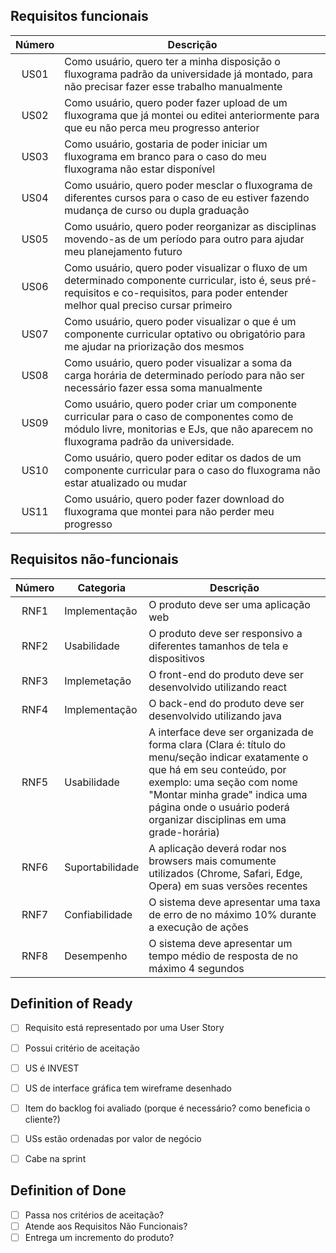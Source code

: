 ## Requisitos funcionais
| Número | Descrição                                                                                                                                                                                  |
| :----: | ------------------------------------------------------------------------------------------------------------------------------------------------------------------------------------------ |
|  US01  | Como usuário, quero ter a minha disposição o fluxograma padrão da universidade já montado, para não precisar fazer esse trabalho manualmente                                               |
|  US02  | Como usuário, quero poder fazer upload de um fluxograma que já montei ou editei anteriormente para que eu não perca meu progresso anterior                                                 |
|  US03  | Como usuário, gostaria de poder iniciar um fluxograma em branco para o caso do meu fluxograma não estar disponível                                                                         |
|  US04  | Como usuário, quero poder mesclar o fluxograma de diferentes cursos para o caso de eu estiver fazendo mudança de curso ou dupla graduação                                                  |
|  US05  | Como usuário, quero poder reorganizar as disciplinas movendo-as de um período para outro para ajudar meu planejamento futuro                                                               |
|  US06  | Como usuário, quero poder visualizar o fluxo de um determinado componente curricular, isto é, seus pré-requisitos e co-requisitos, para poder entender melhor qual preciso cursar primeiro |
|  US07  | Como usuário, quero poder visualizar o que é um componente curricular optativo ou obrigatório para me ajudar na priorização dos mesmos                                                     |
|  US08  | Como usuário, quero poder visualizar a soma da carga horária de determinado período para não ser necessário fazer essa soma manualmente                                                    |
|  US09  | Como usuário, quero poder criar um componente curricular para o caso de componentes como de módulo livre, monitorias e EJs, que não aparecem no fluxograma padrão da universidade.         |
|  US10  | Como usuário, quero poder editar os dados de um componente curricular para o caso do fluxograma não estar atualizado ou mudar                                                              |
|  US11  | Como usuário, quero poder fazer download do fluxograma que montei para não perder meu progresso                                                                                            |

## Requisitos não-funcionais
| Número | Categoria       | Descrição                                                     |
| :----: | --------------- | ------------------------------------------------------------- |
|  RNF1  | Implementação   | O produto deve ser uma aplicação web                          |
|  RNF2  | Usabilidade     | O produto deve ser responsivo a diferentes tamanhos de tela e dispositivos  |
|  RNF3  | Implemetação    | O front-end do produto deve ser desenvolvido utilizando react |
|  RNF4  | Implementação   | O back-end do produto deve ser desenvolvido utilizando java   |
|  RNF5  | Usabilidade     | A interface deve ser organizada de forma clara (Clara é: título do menu/seção indicar exatamente o que há em seu conteúdo, por exemplo: uma seção com nome "Montar minha grade" indica uma página onde o usuário poderá organizar disciplinas em uma grade-horária) |
|  RNF6  | Suportabilidade | A aplicação deverá rodar nos browsers mais comumente utilizados (Chrome, Safari, Edge, Opera) em suas versões recentes |
|  RNF7  | Confiabilidade  | O sistema deve apresentar uma taxa de erro de no máximo 10% durante a execução de ações |
|  RNF8  | Desempenho      | O sistema deve apresentar um tempo médio de resposta de no máximo 4 segundos |


## Definition of Ready
- [ ] Requisito está representado por uma User Story
- [ ] Possui critério de aceitação
- [ ] US é INVEST
- [ ] US de interface gráfica tem wireframe desenhado
- [ ] Item do backlog foi avaliado (porque é necessário? como beneficia o cliente?)
- [ ] USs estão ordenadas por valor de negócio
- [ ] Cabe na sprint


## Definition of Done
- [ ] Passa nos critérios de aceitação?
- [ ] Atende aos Requisitos Não Funcionais?
- [ ] Entrega um incremento do produto?
